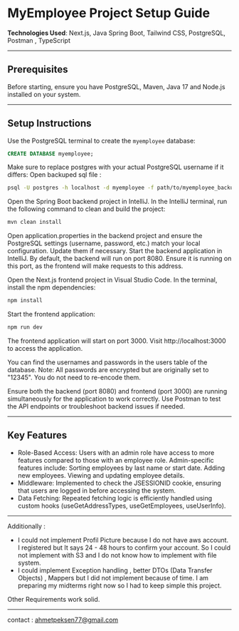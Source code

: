 # MyEmployee Project Setup Guide

**Technologies Used**: Next.js, Java Spring Boot, Tailwind CSS, PostgreSQL, Postman , TypeScript

---

## Prerequisites

Before starting, ensure you have PostgreSQL, Maven, Java 17 and Node.js installed on your system.

---

## Setup Instructions

Use the PostgreSQL terminal to create the `myemployee` database:

```sql
CREATE DATABASE myemployee;
```

Make sure to replace postgres with your actual PostgreSQL username if it differs:
Open backuped sql file :
```bash
psql -U postgres -h localhost -d myemployee -f path/to/myemployee_backup.sql
```

Open the Spring Boot backend project in IntelliJ. In the IntelliJ terminal, run the following command to clean and build the project:

```bash
mvn clean install
```

Open application.properties in the backend project and ensure the PostgreSQL settings (username, password, etc.) match your local configuration. Update them if necessary. Start the backend application in IntelliJ. By default, the backend will run on port 8080. Ensure it is running on this port, as the frontend will make requests to this address.

Open the Next.js frontend project in Visual Studio Code. In the terminal, install the npm dependencies:

```bash
npm install
```

Start the frontend application:

```bash
npm run dev
```

The frontend application will start on port 3000. Visit http://localhost:3000 to access the application.

You can find the usernames and passwords in the users table of the database. Note: All passwords are encrypted but are originally set to "12345". You do not need to re-encode them.

Ensure both the backend (port 8080) and frontend (port 3000) are running simultaneously for the application to work correctly. Use Postman to test the API endpoints or troubleshoot backend issues if needed.

---

## Key Features
- Role-Based Access: Users with an admin role have access to more features compared to those with an employee role. Admin-specific features include: Sorting employees by last name or start date. Adding new employees. Viewing and updating employee details.
- Middleware: Implemented to check the JSESSIONID cookie, ensuring that users are logged in before accessing the system.
 - Data Fetching: Repeated fetching logic is efficiently handled using custom hooks (useGetAddressTypes, useGetEmployees, useUserInfo).

---
Additionally : 
- I could not implement Profil Picture because I do not have aws account. I registered but It says 24 - 48 hours to confirm your account. So I could not implement with S3 and I do not know how to implement with file system.
- I could implement Exception handling , better DTOs (Data Transfer Objects) , Mappers but I did not implement because of time. I am preparing my midterms right now so I had to keep simple this project.

Other Requirements work solid.

---


contact : ahmetpeksen77@gmail.com

